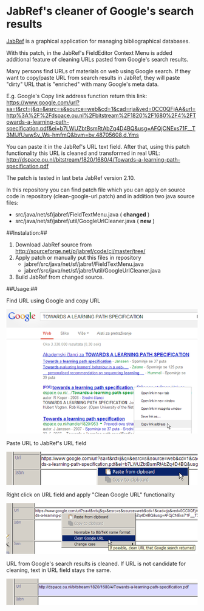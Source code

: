 JabRef's cleaner of Google's search results
===========================================

[JabRef](http://sourceforge.net/projects/jabref/) is a graphical application for managing bibliographical databases.

With this patch, in the JabRef's FieldEditor Context Menu is added additional feature of cleaning URLs pasted from Google's search results.

Many persons find URLs of materials on web using Google search. If they want to copy/paste URL from search results in JabRef, they will paste "dirty" URL that is "enriched" with many Google's meta data.

E.g. Google's Copy link address function return this link: https://www.google.com/url?sa=t&rct=j&q=&esrc=s&source=web&cd=1&cad=rja&ved=0CC0QFjAA&url=http%3A%2F%2Fdspace.ou.nl%2Fbitstream%2F1820%2F1680%2F4%2FTowards-a-learning-path-specification.pdf&ei=b7LWUZbtBsmRtAbZq4D4BQ&usg=AFQjCNExs71F__T3MIJfUwwSv_Ws-hmfmQ&bvm=bv.48705608,d.Yms

You can paste it in the JabRef's URL text field. After that, using this patch functionality this URL is cleaned and transformed in real URL: http://dspace.ou.nl/bitstream/1820/1680/4/Towards-a-learning-path-specification.pdf

The patch is tested in last beta JabRef version 2.10.

In this repository you can find patch file which you can apply on source code in repository (clean-google-url.patch) and in addition two java source files:
* src/java/net/sf/jabref/FieldTextMenu.java ( **changed** )
* src/java/net/sf/jabref/util/GoogleUrlCleaner.java ( **new** )


##Instalation:##

1. Download JabRef source from http://sourceforge.net/p/jabref/code/ci/master/tree/
2. Apply patch or manually put this files in repository
   * jabref/src/java/net/sf/jabref/FieldTextMenu.java
   * jabref/src/java/net/sf/jabref/util/GoogleUrlCleaner.java
3. Build JabRef from changed source.

##Usage:##

Find URL using Google and copy URL 
	
![Image](images/p1.png?raw=true)
 
Paste URL to JabRef's URL field 
 
![Image](images/p2.png?raw=true)

Right click on URL field and apply "Clean Google URL" functionality

![Image](images/p3.png?raw=true)

URL from Google's search results is cleaned. If URL is not candidate for cleaning, text in URL field stays the same.

![Image](images/p4.png?raw=true)